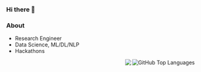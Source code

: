 ### Hi there 👋


### About
- Research Engineer
- Data Science, ML/DL/NLP
- Hackathons


<img align='right' src="https://github-readme-stats.vercel.app/api/top-langs/?username=virtualroyalty&layout=compact" alt="GitHub Top Languages"/>

<img align='right' src="https://github-readme-stats.vercel.app/api?username=virtualroyalty&show_icons=true"/>

<br>


